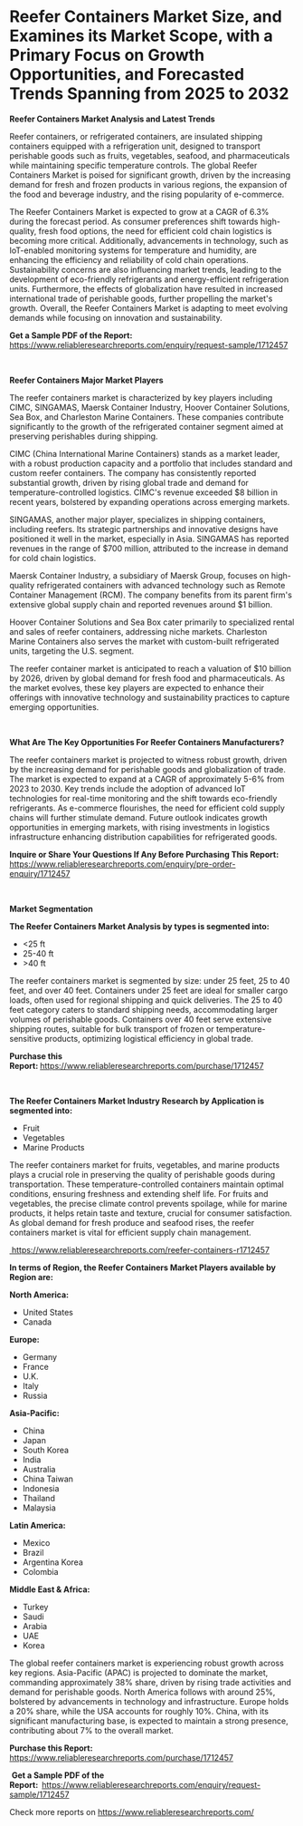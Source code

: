 <p><h1>Reefer Containers Market Size, and Examines its Market Scope, with a Primary Focus on Growth Opportunities, and Forecasted Trends Spanning from 2025 to 2032</h1></p><p><strong>Reefer Containers Market Analysis and Latest Trends</strong></p>
<p><p>Reefer containers, or refrigerated containers, are insulated shipping containers equipped with a refrigeration unit, designed to transport perishable goods such as fruits, vegetables, seafood, and pharmaceuticals while maintaining specific temperature controls. The global Reefer Containers Market is poised for significant growth, driven by the increasing demand for fresh and frozen products in various regions, the expansion of the food and beverage industry, and the rising popularity of e-commerce.</p><p>The Reefer Containers Market is expected to grow at a CAGR of 6.3% during the forecast period. As consumer preferences shift towards high-quality, fresh food options, the need for efficient cold chain logistics is becoming more critical. Additionally, advancements in technology, such as IoT-enabled monitoring systems for temperature and humidity, are enhancing the efficiency and reliability of cold chain operations. Sustainability concerns are also influencing market trends, leading to the development of eco-friendly refrigerants and energy-efficient refrigeration units. Furthermore, the effects of globalization have resulted in increased international trade of perishable goods, further propelling the market's growth. Overall, the Reefer Containers Market is adapting to meet evolving demands while focusing on innovation and sustainability.</p></p>
<p><strong>Get a Sample PDF of the Report:&nbsp;</strong> <a href="https://www.reliableresearchreports.com/enquiry/request-sample/1712457?utm_campaign=3359&utm_medium=2&utm_source=Github&utm_content=ia&utm_term=28032025&utm_id=reefer-containers">https://www.reliableresearchreports.com/enquiry/request-sample/1712457</a></p>
<p>&nbsp;</p>
<p><strong>Reefer Containers Major Market Players</strong></p>
<p><p>The reefer containers market is characterized by key players including CIMC, SINGAMAS, Maersk Container Industry, Hoover Container Solutions, Sea Box, and Charleston Marine Containers. These companies contribute significantly to the growth of the refrigerated container segment aimed at preserving perishables during shipping.</p><p>CIMC (China International Marine Containers) stands as a market leader, with a robust production capacity and a portfolio that includes standard and custom reefer containers. The company has consistently reported substantial growth, driven by rising global trade and demand for temperature-controlled logistics. CIMC's revenue exceeded $8 billion in recent years, bolstered by expanding operations across emerging markets.</p><p>SINGAMAS, another major player, specializes in shipping containers, including reefers. Its strategic partnerships and innovative designs have positioned it well in the market, especially in Asia. SINGAMAS has reported revenues in the range of $700 million, attributed to the increase in demand for cold chain logistics.</p><p>Maersk Container Industry, a subsidiary of Maersk Group, focuses on high-quality refrigerated containers with advanced technology such as Remote Container Management (RCM). The company benefits from its parent firm's extensive global supply chain and reported revenues around $1 billion.</p><p>Hoover Container Solutions and Sea Box cater primarily to specialized rental and sales of reefer containers, addressing niche markets. Charleston Marine Containers also serves the market with custom-built refrigerated units, targeting the U.S. segment.</p><p>The reefer container market is anticipated to reach a valuation of $10 billion by 2026, driven by global demand for fresh food and pharmaceuticals. As the market evolves, these key players are expected to enhance their offerings with innovative technology and sustainability practices to capture emerging opportunities.</p></p>
<p>&nbsp;</p>
<p><strong>What Are The Key Opportunities For Reefer Containers Manufacturers?</strong></p>
<p><p>The reefer containers market is projected to witness robust growth, driven by the increasing demand for perishable goods and globalization of trade. The market is expected to expand at a CAGR of approximately 5-6% from 2023 to 2030. Key trends include the adoption of advanced IoT technologies for real-time monitoring and the shift towards eco-friendly refrigerants. As e-commerce flourishes, the need for efficient cold supply chains will further stimulate demand. Future outlook indicates growth opportunities in emerging markets, with rising investments in logistics infrastructure enhancing distribution capabilities for refrigerated goods.</p></p>
<p><strong>Inquire or Share Your Questions If Any Before Purchasing This Report:</strong> <a href="https://www.reliableresearchreports.com/enquiry/pre-order-enquiry/1712457?utm_campaign=3359&utm_medium=2&utm_source=Github&utm_content=ia&utm_term=28032025&utm_id=reefer-containers">https://www.reliableresearchreports.com/enquiry/pre-order-enquiry/1712457</a></p>
<p>&nbsp;</p>
<p><strong>Market Segmentation</strong></p>
<p><strong>The Reefer Containers Market Analysis by types is segmented into:</strong></p>
<p><ul><li><25 ft</li><li>25-40 ft</li><li>>40 ft</li></ul></p>
<p><p>The reefer containers market is segmented by size: under 25 feet, 25 to 40 feet, and over 40 feet. Containers under 25 feet are ideal for smaller cargo loads, often used for regional shipping and quick deliveries. The 25 to 40 feet category caters to standard shipping needs, accommodating larger volumes of perishable goods. Containers over 40 feet serve extensive shipping routes, suitable for bulk transport of frozen or temperature-sensitive products, optimizing logistical efficiency in global trade.</p></p>
<p><strong>Purchase this Report:&nbsp;</strong><a href="https://www.reliableresearchreports.com/purchase/1712457?utm_campaign=3359&utm_medium=2&utm_source=Github&utm_content=ia&utm_term=28032025&utm_id=reefer-containers">https://www.reliableresearchreports.com/purchase/1712457</a></p>
<p>&nbsp;</p>
<p><strong>The Reefer Containers Market Industry Research by Application is segmented into:</strong></p>
<p><ul><li>Fruit</li><li>Vegetables</li><li>Marine Products</li></ul></p>
<p><p>The reefer containers market for fruits, vegetables, and marine products plays a crucial role in preserving the quality of perishable goods during transportation. These temperature-controlled containers maintain optimal conditions, ensuring freshness and extending shelf life. For fruits and vegetables, the precise climate control prevents spoilage, while for marine products, it helps retain taste and texture, crucial for consumer satisfaction. As global demand for fresh produce and seafood rises, the reefer containers market is vital for efficient supply chain management.</p></p>
<p><a href="https://www.reliableresearchreports.com/reefer-containers-r1712457?utm_campaign=3359&utm_medium=2&utm_source=Github&utm_content=ia&utm_term=28032025&utm_id=reefer-containers">&nbsp;https://www.reliableresearchreports.com/reefer-containers-r1712457</a></p>
<p><strong>In terms of Region, the Reefer Containers Market Players available by Region are:</strong></p>
<p>
    <p> <strong> North America: </strong>
        <ul>
            <li>United States</li>
            <li>Canada</li>
        </ul>
        </p> 
    <p> <strong> Europe: </strong>
        <ul>
            <li>Germany</li>
            <li>France</li>
            <li>U.K.</li>
            <li>Italy</li>
            <li>Russia</li>
        </ul>
        </p> 
    <p> <strong> Asia-Pacific: </strong>
        <ul>
            <li>China</li>
            <li>Japan</li>
            <li>South Korea</li>
            <li>India</li>
            <li>Australia</li>
            <li>China Taiwan</li>
            <li>Indonesia</li>
            <li>Thailand</li>
            <li>Malaysia</li>
        </ul>
        </p> 
    <p> <strong> Latin America: </strong>
        <ul>
            <li>Mexico</li>
            <li>Brazil</li>
            <li>Argentina Korea</li>
            <li>Colombia</li>
        </ul>
        </p> 
    <p> <strong> Middle East & Africa: </strong>
        <ul>
            <li>Turkey</li>
            <li>Saudi</li>
            <li>Arabia</li>
            <li>UAE</li>
            <li>Korea</li>
        </ul>
    </p>
    </p>
<p><p>The global reefer containers market is experiencing robust growth across key regions. Asia-Pacific (APAC) is projected to dominate the market, commanding approximately 38% share, driven by rising trade activities and demand for perishable goods. North America follows with around 25%, bolstered by advancements in technology and infrastructure. Europe holds a 20% share, while the USA accounts for roughly 10%. China, with its significant manufacturing base, is expected to maintain a strong presence, contributing about 7% to the overall market.</p></p>
<p><strong>Purchase this Report: </strong><a href="https://www.reliableresearchreports.com/purchase/1712457?utm_campaign=3359&utm_medium=2&utm_source=Github&utm_content=ia&utm_term=28032025&utm_id=reefer-containers">https://www.reliableresearchreports.com/purchase/1712457</a></p>
<p>&nbsp;<strong>Get a Sample PDF of the Report:&nbsp;&nbsp;</strong><a href="https://www.reliableresearchreports.com/enquiry/request-sample/1712457?utm_campaign=3359&utm_medium=2&utm_source=Github&utm_content=ia&utm_term=28032025&utm_id=reefer-containers">https://www.reliableresearchreports.com/enquiry/request-sample/1712457</a></p>
<p><strong></strong></p>
<p>Check more reports on <a href="https://www.reliableresearchreports.com/?utm_campaign=3359&utm_medium=2&utm_source=Github&utm_content=ia&utm_term=28032025&utm_id=reefer-containers">https://www.reliableresearchreports.com/</a></p>